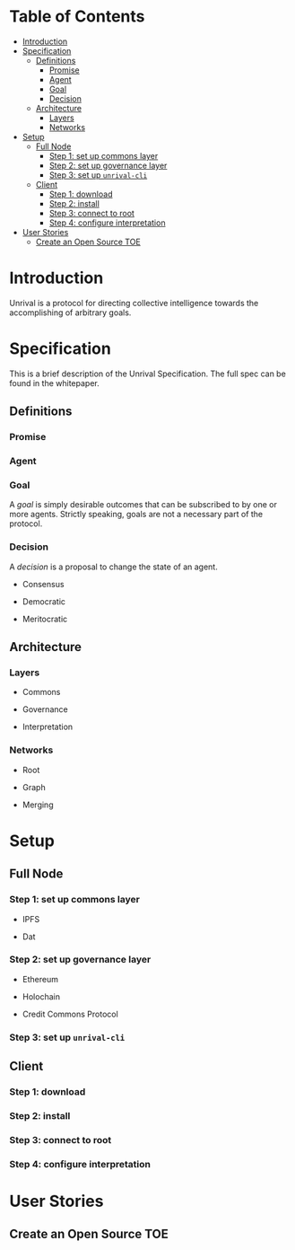 
# Table of Contents

-   [Introduction](#org24d333c)
-   [Specification](#orgb2a697a)
    -   [Definitions](#org7a80b17)
        -   [Promise](#orgf87c948)
        -   [Agent](#org2d6d4b0)
        -   [Goal](#org482d6e0)
        -   [Decision](#org5fb4990)
    -   [Architecture](#orgdf148a8)
        -   [Layers](#org39285ab)
        -   [Networks](#orgd948bc9)
-   [Setup](#org9347f91)
    -   [Full Node](#orgcfa2441)
        -   [Step 1: set up commons layer](#org21df15b)
        -   [Step 2: set up governance layer](#org7b3190b)
        -   [Step 3: set up `unrival-cli`](#orgf613d1c)
    -   [Client](#orged0af24)
        -   [Step 1: download](#org4efae58)
        -   [Step 2: install](#orga21dcaf)
        -   [Step 3: connect to root](#orgb6d5ae5)
        -   [Step 4: configure interpretation](#orgefeb0eb)
-   [User Stories](#org4a0af77)
    -   [Create an Open Source TOE](#org94cedd6)



<a id="org24d333c"></a>

# Introduction

Unrival is a protocol for directing collective intelligence towards the accomplishing of arbitrary goals.


<a id="orgb2a697a"></a>

# Specification

This is a brief description of the Unrival Specification.  The full spec can be found in the whitepaper.


<a id="org7a80b17"></a>

## Definitions


<a id="orgf87c948"></a>

### Promise


<a id="org2d6d4b0"></a>

### Agent


<a id="org482d6e0"></a>

### Goal

A *goal* is simply desirable outcomes that can be subscribed to by one or more agents.  Strictly speaking, goals are not a necessary part of the protocol.          


<a id="org5fb4990"></a>

### Decision

A *decision* is a proposal to change the state of an agent.

-   Consensus

-   Democratic

-   Meritocratic


<a id="orgdf148a8"></a>

## Architecture


<a id="org39285ab"></a>

### Layers

-   Commons

-   Governance

-   Interpretation


<a id="orgd948bc9"></a>

### Networks

-   Root

-   Graph

-   Merging


<a id="org9347f91"></a>

# Setup


<a id="orgcfa2441"></a>

## Full Node


<a id="org21df15b"></a>

### Step 1: set up commons layer

-   IPFS

-   Dat


<a id="org7b3190b"></a>

### Step 2: set up governance layer

-   Ethereum

-   Holochain

-   Credit Commons Protocol


<a id="orgf613d1c"></a>

### Step 3: set up `unrival-cli`


<a id="orged0af24"></a>

## Client


<a id="org4efae58"></a>

### Step 1: download


<a id="orga21dcaf"></a>

### Step 2: install


<a id="orgb6d5ae5"></a>

### Step 3: connect to root


<a id="orgefeb0eb"></a>

### Step 4: configure interpretation


<a id="org4a0af77"></a>

# User Stories


<a id="org94cedd6"></a>

## Create an Open Source TOE

